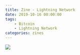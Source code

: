 ```yaml
---
title: Zine - Lightning Network
date: 2019-10-16 00:00:00
tags:
    - Bitcoin
    - Lightning Network
categories: zines
---
```


![](../images/lightning-network.svg)

